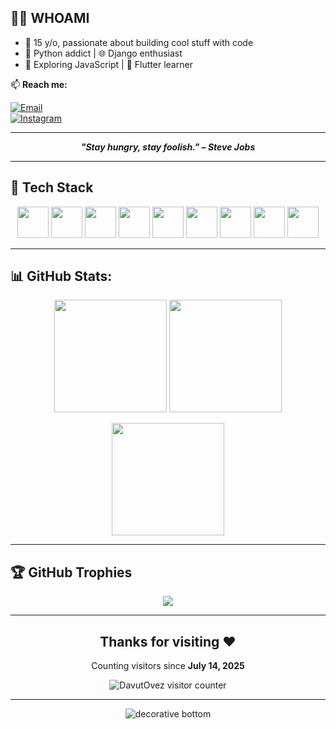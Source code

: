 ## 👨‍💻 WHOAMI
- 🧃 15 y/o, passionate about building cool stuff with code  
- 🐍 Python addict | 🌐 Django enthusiast  
- 📜 Exploring JavaScript | 📱 Flutter learner   

📫 **Reach me:**

[![Email](https://img.shields.io/badge/Email-dawut2010owezow%40gmail.com-red?style=flat&logo=gmail)](mailto:dawut2010owezow@gmail.com)  
[![Instagram](https://img.shields.io/badge/Instagram-%40davut__ovez-E4405F?style=flat&logo=instagram&logoColor=white)](https://instagram.com/davut__ovez)


---

<p align="center">
  <b><i>"Stay hungry, stay foolish." – Steve Jobs</i></b>
</p>

---

## 🚀 Tech Stack
<p align="center">
  <!-- Languages -->
  <img src="https://cdn.jsdelivr.net/gh/devicons/devicon/icons/python/python-original.svg" width="50" height="50"/>
  <img src="https://cdn.jsdelivr.net/gh/devicons/devicon/icons/javascript/javascript-original.svg" width="50" height="50"/>
  <img src="https://cdn.jsdelivr.net/gh/devicons/devicon/icons/dart/dart-original.svg" width="50" height="50"/>
  
  <!-- Frontend -->
  <img src="https://cdn.jsdelivr.net/gh/devicons/devicon/icons/html5/html5-original.svg" width="50" height="50"/>
  <img src="https://cdn.jsdelivr.net/gh/devicons/devicon/icons/css3/css3-original.svg" width="50" height="50"/>
  <img src="https://cdn.jsdelivr.net/gh/devicons/devicon/icons/flutter/flutter-original.svg" width="50" height="50"/>
  
  <!-- Backend -->
  <img src="https://cdn.jsdelivr.net/gh/devicons/devicon/icons/django/django-plain.svg" width="50" height="50"/>
  
  <!-- Tools -->
  <img src="https://cdn.jsdelivr.net/gh/devicons/devicon/icons/git/git-original.svg" width="50" height="50"/>
  <img src="https://cdn.jsdelivr.net/gh/devicons/devicon/icons/github/github-original.svg" width="50" height="50"/>
</p>

---



## 📊 GitHub Stats:

<p align="center">
  <img height="180" src="https://github-readme-stats.vercel.app/api?username=DavutOvez&show_icons=true&theme=radical&count_private=true" />
  <img height="180" src="https://github-readme-stats.vercel.app/api/top-langs/?username=DavutOvez&layout=compact&theme=radical&langs_count=8" />
</p>

<p align="center">
  <img height="180" src="https://streak-stats.demolab.com?user=DavutOvez&theme=radical" />
</p>

---



## 🏆 GitHub Trophies
<p align="center">
  <img src="https://github-profile-trophy.vercel.app/?username=DavutOvez&theme=radical&no-frame=true&margin-w=15&margin-h=15" />
</p>



---

<h2 align="center">Thanks for visiting ❤️</h2>

<p align="center">Counting visitors since <strong>July 14, 2025</strong></p>

<p align="center"> <img src="https://count.getloli.com/get/@DavutOvez-counter" alt="DavutOvez visitor counter" /> </p>

---

<p align="center">
  <img src="https://github.com/BEPb/BEPb/raw/main/assets/Bottom_down.svg" alt="decorative bottom" />
</p>
